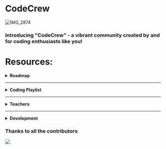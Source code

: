 # CodeCrew
![IMG_2874](https://github.com/adityjoshi/CodeCrew/assets/111140014/8b32ed43-9659-42bf-a7db-e0075b40deb4)
### Introducing "CodeCrew" - a vibrant community created by and for coding enthusiasts like you!

# Resources:

<details>
	<summary> <strong> Roadmap </strong> </summary>	

---
##### Functions:

1. <a href="https://github.com/adityjoshi/CodeCrew/blob/main/FirstYearRoadmap.md">FirstYearRoadmap</a>:It contains all the topics thst you should focus in your first year.
---
</details>
<hr>
<details>
<summary> <strong> Coding Playlist </strong> </summary>	

---

##### Functions:

1. [`JAVA`](https://youtube.com/playlist?list=PL9gnSGHSqcnr_DxHsP7AW9ftq0AtAyYqJ):JAVA + DSA (Highly Recommended)
2. [`JAVA`](https://youtube.com/playlist?list=PLxgZQoSe9cg00xyG5gzb5BMkOClkch7Gr): College Wallah (JAVA + DSA)
3. [`JAVA`](https://youtube.com/playlist?list=PLu0W_9lII9agS67Uits0UnJyrYiXhDS6q):Code With Harry 

---
</details>
<hr>
<details>
<summary> <strong> Teachers </strong> </summary>
<details>
<summary>Cse Core</summary>

- Maths
    - Dhondu Harish Babu
    - Rabia
- Fundamentals Of AI & ML
    - Praveen Lalwani 
    - Pooja
- English
  - Ravi Bhatt
  - Vinod Bhatt
  - Anita Yadav
- Physics
  - Pradeep Kumar Kashyap
  - Ashok Kumar Barar
- Technological Entrepreneurship 
  - Bhavna Bhagerwal
  </details>
  <hr>
  <details>
<summary>Cse AI & ML </summary>

- Maths
    - Dhondu Harish Babu
    - Rabia
- Fundamentals Of AI & ML
    - Praveen Lalwani 
    - Pooja
- English
  - Ravi Bhatt
  - Vinod Bhatt
  - Anita Yadav
- Physics
  - Pradeep Kumar Kashyap
  - Ashok Kumar Barar
- Technological Entrepreneurship 
  - Bhavna Bhagerwal
    </details>
    <hr>
<details>
<summary>Cse Cyber</summary>

- Maths
    - Dhondu Harish Babu
    - Rabia
- Fundamentals Of AI & ML
    - Praveen Lalwani 
    - Pooja
- English
  - Ravi Bhatt
  - Vinod Bhatt
  - Anita Yadav
- Physics
  - Pradeep Kumar Kashyap
  - Ashok Kumar Barar
- Technological Entrepreneurship 
  - Bhavna Bhagerwal
    </details>
    <hr>
<details>
<summary>Cse Education</summary>
- Maths
    - Dhondu Harish Babu
    - Rabia
- Fundamentals Of AI & ML
    - Praveen Lalwani 
    - Pooja
- English
  - Ravi Bhatt
  - Vinod Bhatt
  - Anita Yadav
- Physics
  - Pradeep Kumar Kashyap
  - Ashok Kumar Barar
- Technological Entrepreneurship 
  - Bhavna Bhagerwal
    
  
</details>
</details>
<hr>
<details>
	<summary> <strong> Development </strong> </summary>	

---
##### Functions:

1. [`Web Development`](https://github.com/adityjoshi/CodeCrew/blob/main/Dev/Web%20Development.md):Resources for both backend and frontend
2. [`Android`](https://github.com/adityjoshi/CodeCrew/blob/main/Dev/android.md): Resources for android 
3. [`Cyber`](https://github.com/adityjoshi/CodeCrew/blob/main/Dev/cyber.md):Resources for cyber.
---
</details>

### Thanks to all the contributors 
<a href="https://github.com/adityjoshi/CodeCrew/graphs/contributors">
  <img src="https://contrib.rocks/image?repo=adityjoshi/CodeCrew" />
</a>
